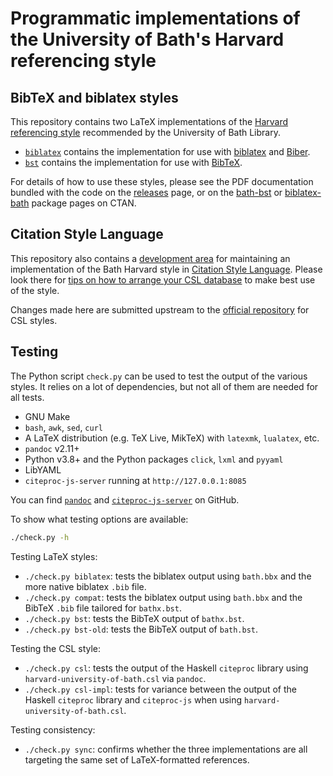 # Programmatic implementations of the University of Bath's Harvard referencing style

## BibTeX and biblatex styles

This repository contains two LaTeX implementations of the
[Harvard referencing style][bath-harvard] recommended by the University of Bath
Library.

  + [`biblatex`](biblatex/)
    contains the implementation for use with [biblatex] and [Biber].
  + [`bst`](bst/)
    contains the implementation for use with [BibTeX].

For details of how to use these styles, please see the PDF documentation bundled
with the code on the [releases] page, or on the [bath-bst] or [biblatex-bath]
package pages on CTAN.

[bath-harvard]: https://library.bath.ac.uk/referencing/harvard-bath
[biblatex]: https://ctan.org/pkg/biblatex
[Biber]: https://ctan.org/pkg/biber
[BibTeX]: https://ctan.org/pkg/bibtex
[releases]: https://github.com/alex-ball/bathbib/releases
[bath-bst]: https://ctan.org/pkg/bath-bst
[biblatex-bath]: https://ctan.org/pkg/biblatex-bath


## Citation Style Language

This repository also contains a [development area](csl/) for maintaining an
implementation of the Bath Harvard style in [Citation Style Language]. Please
look there for [tips on how to arrange your CSL database](csl/README.md)
to make best use of the style.

Changes made here are submitted upstream to the [official repository][CSL Styles]
for CSL styles.

[Citation Style Language]: http://docs.citationstyles.org/en/stable/
[CSL Styles]: https://github.com/citation-style-language/styles


## Testing

The Python script `check.py` can be used to test the output of the various
styles. It relies on a lot of dependencies, but not all of them are needed
for all tests.

- GNU Make
- `bash`, `awk`, `sed`, `curl`
- A LaTeX distribution (e.g. TeX Live, MikTeX) with `latexmk`, `lualatex`, etc.
- `pandoc` v2.11+
- Python v3.8+ and the Python packages `click`, `lxml` and `pyyaml`
- LibYAML
- `citeproc-js-server` running at `http://127.0.0.1:8085`

You can find [`pandoc`] and [`citeproc-js-server`] on GitHub.

[`pandoc`]: https://github.com/jgm/pandoc
[`citeproc-js-server`]: https://github.com/zotero/citeproc-js-server

To show what testing options are available:

```bash
./check.py -h
```

Testing LaTeX styles:

  - `./check.py biblatex`: tests the biblatex output using `bath.bbx` and
    the more native biblatex `.bib` file.
  - `./check.py compat`: tests the biblatex output using `bath.bbx` and
    the BibTeX `.bib` file tailored for `bathx.bst`.
  - `./check.py bst`: tests the BibTeX output of `bathx.bst`.
  - `./check.py bst-old`: tests the BibTeX output of `bath.bst`.

Testing the CSL style:

  - `./check.py csl`: tests the output of the Haskell `citeproc` library
    using `harvard-university-of-bath.csl` via `pandoc`.
  - `./check.py csl-impl`: tests for variance between the output of the
    Haskell `citeproc` library and `citeproc-js` when using
    `harvard-university-of-bath.csl`.

Testing consistency:

  - `./check.py sync`: confirms whether the three implementations are
    all targeting the same set of LaTeX-formatted references.
